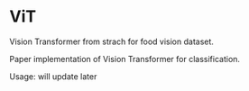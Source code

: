 # ViT
Vision Transformer from strach for food vision dataset.

Paper implementation of Vision Transformer for classification.

Usage: will update later

